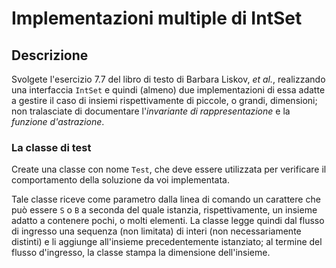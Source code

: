 # Implementazioni multiple di IntSet

## Descrizione

Svolgete l'esercizio 7.7 del libro di testo di Barbara Liskov, *et al.*,
realizzando una interfaccia `IntSet` e quindi (almeno) due implementazioni di
essa adatte a gestire il caso di insiemi rispettivamente di piccole, o grandi,
dimensioni; non tralasciate di documentare l'*invariante di rappresentazione* e
la *funzione d'astrazione*.

### La classe di test

Create una classe con nome `Test`, che deve essere utilizzata per verificare il
comportamento della soluzione da voi implementata.

Tale classe riceve come parametro dalla linea di comando un carattere che può
essere `S` o `B` a seconda del quale istanzia, rispettivamente, un insieme
adatto a contenere pochi, o molti elementi. La classe legge quindi dal flusso di
ingresso una sequenza (non limitata) di interi (non necessariamente distinti) e
li aggiunge all'insieme precedentemente istanziato; al termine del flusso
d'ingresso, la classe stampa la dimensione dell'insieme.
